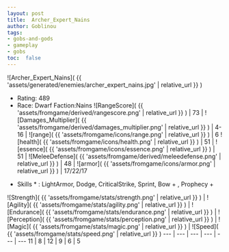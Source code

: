 ```yaml
---
layout: post
title:  Archer_Expert_Nains
author: Goblinou
tags:
- gobs-and-gods
- gameplay
- gobs
toc:  false
---
```


![Archer_Expert_Nains]( {{ 'assets/generated/enemies/archer_expert_nains.jpg' | relative_url }} )
- Rating: 489
- Race: Dwarf  Faction:Nains
![RangeScore]( {{ 'assets/fromgame/derived/rangescore.png' | relative_url }} ) | 73 | ![Damages_Multiplier]( {{ 'assets/fromgame/derived/damages_multiplier.png' | relative_url }} ) | 4-16 | ![range]( {{ 'assets/fromgame/icons/range.png' | relative_url }} ) | 6
![health]( {{ 'assets/fromgame/icons/health.png' | relative_url }} ) | 51 | ![essence]( {{ 'assets/fromgame/icons/essence.png' | relative_url }} ) | 51 | ![MeleeDefense]( {{ 'assets/fromgame/derived/meleedefense.png' | relative_url }} ) | 48 | ![armor]( {{ 'assets/fromgame/icons/armor.png' | relative_url }} ) | 17/22/17
* Skills * : LightArmor, Dodge, CriticalStrike, Sprint, Bow + , Prophecy + 

![Strength]( {{ 'assets/fromgame/stats/strength.png' | relative_url }} ) | ![Agility]( {{ 'assets/fromgame/stats/agility.png' | relative_url }} ) | ![Endurance]( {{ 'assets/fromgame/stats/endurance.png' | relative_url }} ) | ![Perception]( {{ 'assets/fromgame/stats/perception.png' | relative_url }} ) | ![Magic]( {{ 'assets/fromgame/stats/magic.png' | relative_url }} ) | ![Speed]( {{ 'assets/fromgame/stats/speed.png' | relative_url }} )
--- | --- | --- | --- | --- | ---
11 | 8 | 12 | 9 | 6 | 5
